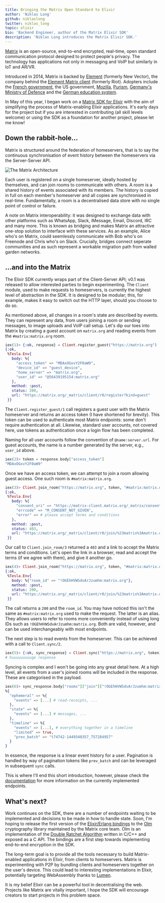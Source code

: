 ```yaml
---
title: Bringing the Matrix Open Standard to Elixir
author: 'Niklas Long'
github: niklaslong
twitter: niklas_long
topic: elixir
bio: 'Backend Engineer, author of the Matrix Elixir SDK'
description: 'Niklas Long introduces the Matrix Elixir SDK.'
---
```


[Matrix](https://matrix.org) is an open-source, end-to-end encrypted, real-time,
open standard communication protocol designed to protect people's privacy. The
technology has applications not only in messaging and VoIP but similarly in IoT
and AR/VR.

<!--break-->

Introduced in 2014, Matrix is backed by [Element](https://element.io/about)
(formerly New Vector), the company behind the
[Element Matrix client](https://element.io/) (formerly Riot). Adopters include
the
[French government](https://matrix.org/blog/2018/04/26/matrix-and-riot-confirmed-as-the-basis-for-frances-secure-instant-messenger-app),
the US government, [Mozilla](https://wiki.mozilla.org/Matrix),
[Purism](https://matrix.org/blog/2017/08/24/the-librem-5-from-purism-a-matrix-native-smartphone),
[Germany's Ministry of Defence](https://www.heise.de/newsticker/meldung/Open-Source-Bundeswehr-baut-eigene-verschluesselte-Messenger-App-4623404.html)
and the
[German education system](https://sifted.eu/articles/element-germany-deal/).

In May of this year, I began work on a
[Matrix SDK for Elixir](https://github.com/niklaslong/matrix-elixir-sdk) with
the aim of simplifying the process of Matrix-enabling Elixir applications. It's
early days for the project but if you are interested in contributing (all skill
levels welcome) or using the SDK as a foundation for another project, please let
me know!

## Down the rabbit-hole...

Matrix is structured around the federation of homeservers, that is to say the
continuous synchronisation of event history between the homeservers via the
Server-Server API.

![The Matrix Architecture](/assets/images/posts/2020-08-22-bringing-matrix-to-elixir.md/matrix_architecture.png)

Each user is registered on a single homeserver, ideally hosted by themselves,
and can join rooms to communicate with others. A room is a shared history of
events associated with its members. The history is copied in full on each
member's homeserver and all copies are synchronised in real-time. Fundamentally,
a room is a decentralised data store with no single point of control or failure.

A note on Matrix interoperability: it was designed to exchange data with other
platforms such as WhatsApp, Slack, iMessage, Email, Discord, IRC and many more.
This is known as bridging and makes Matrix an attractive one-stop solution to
interface with these services. As an example, Alice who's on Matrix, could
seemlessly communicate with Bob who's on Freenode and Chris who's on Slack.
Crucially, bridges connect seperate communities and as such represent a workable
migration path from walled garden networks.

## ...and into the Matrix

The Elixir SDK currently wraps part of the Client-Server API; v0.1 was released
to allow interested parties to begin experimenting. The `Client` module, used to
make requests to homeservers, is currently the highest level of abstraction in
the SDK. It is designed to be modular; this, for example, makes it easy to
switch out the HTTP layer, should you choose to do so.

As mentioned above, all changes in a room's state are described by events. They
can represent any data, from users joining a room or sending messages, to image
uploads and VoIP call setup. Let's dip our toes into Matrix by creating a guest
account on `matrix.org` and reading events from the `#matrix:matrix.org` room.

```elixir
iex(1)> {:ok, response} = Client.register_guest("https://matrix.org")
{:ok,
 %Tesla.Env{
   body: %{
     "access_token" => "MDAxOGxvY2F0aW9",
     "device_id" => "guest_device",
     "home_server" => "matrix.org",
     "user_id" => "@56439195154:matrix.org"
   },
   method: :post,
   status: 200,
   url: "https://matrix.org/_matrix/client/r0/register?kind=guest"
 }}
```

The `Client.register_guest/1` call registers a guest user with the Matrix
homeserver and returns an access token (I have shortened for brevity). This
token can be used to authenticate most Matrix endpoints: some don't require
authentication at all. Likewise, standard user accounts, not covered here, use
tokens as authentication once a login flow has been completed.

Naming for all user accounts follow the convention of `@name:server.url`. For
guest accounts, the name is a number generated by the server, e.g., `user_id`
above.

```elixir
iex(2)> token = response.body["access_token"]
"MDAxOGxvY2F0aW9"
```

Once we have an access token, we can attempt to join a room allowing guest
access. One such room is `#matrix:matrix.org`.

```elixir
iex(3)> Client.join_room("https://matrix.org", token, "#matrix:matrix.org")
{:ok,
 %Tesla.Env{
   body: %{
     "consent_uri" => "https://matrix-client.matrix.org/_matrix/consent?u=56440018645&h=c319be84a25b",
     "errcode" => "M_CONSENT_NOT_GIVEN",
     "error" => # please accept terms and conditions
   },
   method: :post,
   status: 403,
   url: "https://matrix.org/_matrix/client/r0/join/%23matrix%3Amatrix.org"
 }}
```

Our call to `Client.join_room/3` returned a `403` and a link to accept the
Matrix terms and conditions. Let's open the link in a browser, read and accept
the terms (if we agree with them), and give it another go.

```elixir
iex(4)> Client.join_room("https://matrix.org", token, "#matrix:matrix.org")
{:ok,
 %Tesla.Env{
   body: %{"room_id" => "!OGEhHVWSdvArJzumhm:matrix.org"},
   method: :post,
   status: 200,
   url: "https://matrix.org/_matrix/client/r0/join/%23matrix%3Amatrix.org"
 }}
```

The call returns a `200` and the `room_id`. You may have noticed this isn't the
same as `#matrix:matrix.org` used to make the request. The latter is an alias.
They allows users to refer to rooms more conveniently instead of using long IDs
such as `!OGEhHVWSdvArJzumhm:matrix.org`. Both are valid, however, and can be
used interchangeably with most endpoints.

The next step is to read events from the homeserver. This can be achieved with a
call to `Client.sync/2`.

```elixir
iex(5)> {:ok, sync_response} = Client.sync("https://matrix.org", token)
# huuuuuuuuuge response
```

Syncing is complex and I won't be going into any great detail here. At a high
level, all events from a user's joined rooms will be included in the response.
These are categorised in the payload.

```elixir
iex(6)> sync_response.body["rooms"]["join"]["!OGEhHVWSdvArJzumhm:matrix.org"]
%{
  "ephemeral" => %{
    "events" => [...] # read-receipts, ...
  },
  "state" => %{
    "events" => [...] # messages, ...
  },
  "timeline" => %{
    "events" => [...], # everything together in a timeline
    "limited" => true,
    "prev_batch" => "t74742-1449340357_757284957"
  }
}
```

In essence, the response is a linear event history for a user. Pagination is
handled by way of pagination tokens like `prev_batch` and can be leveraged in
subsequent `sync` calls.

This is where I'll end this short introduction, however, please check the
[documentation](https://hexdocs.pm/matrix_sdk/) for more information on the
currently implemented endpoints.

## What's next?

Work continues on the SDK, there are a number of endpoints waiting to be
implemented and decisions to be made in how to handle state. Soon, I'm hoping to
release the first version of the
[Elixir/Erlang bindings](https://github.com/niklaslong/olm-elixir) to the
[Olm](https://gitlab.matrix.org/matrix-org/olm) cryptography library maintained
by the Matrix core team. Olm is an implementation of the
[Double Ratchet Algorithm](https://signal.org/docs/specifications/doubleratchet)
written in C/C++ and exposed as a C API. The bindings are a first step towards
implementing end-to-end encryption in the SDK.

The long-term goal is to provide all the tools necessary to build Matrix-enabled
applications in Elixir, from clients to homeservers. Matrix is experimenting
with P2P by bundling clients and homeservers together on the user's device. This
could lead to interesting implementations in Elixir, potentially targeting
WebAssembly thanks to [Lumen](https://github.com/lumen/lumen).

It is my belief Elixir can be a powerful tool in decentralising the web.
Projects like Matrix are vitally important, I hope the SDK will encourage
creators to start projects in this problem space.
